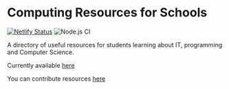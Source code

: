 # Computing Resources for Schools
[![Netlify Status](https://api.netlify.com/api/v1/badges/7bc5e260-c9a8-4814-a8cb-b83feec4c1e0/deploy-status)](https://app.netlify.com/sites/school-resources/deploys)
![Node.js CI](https://github.com/TheCoolBlackCat/computing-resources/workflows/Node.js%20CI/badge.svg)

A directory of useful resources for students learning about IT, programming and Computer Science.


Currently available [here](https://school-resources.netlify.app)

You can contribute resources [here](https://school-resources.netlify.app/contribute)
